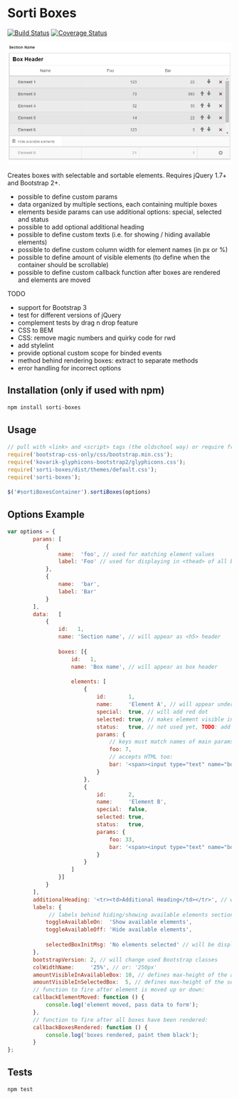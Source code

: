 
Sorti Boxes
=========

[![Build Status](https://travis-ci.org/folmert/sorti-boxes.svg?branch=master)](https://travis-ci.org/folmert/sorti-boxes)
[![Coverage Status](https://coveralls.io/repos/github/folmert/sorti-boxes/badge.svg?branch=master)](https://coveralls.io/github/folmert/sorti-boxes?branch=master)

![alt tag](preview.jpg)

Creates boxes with selectable and sortable elements. Requires jQuery 1.7+ and Bootstrap 2+.
- possible to define custom params
- data organized by multiple sections, each containing multiple boxes
- elements beside params can use additional options: special, selected and status
- possible to add optional additional heading
- possible to define custom texts (i.e. for showing / hiding available elements)
- possible to define custom column width for element names (in px or %)
- possible to define amount of visible elements (to define when the container should be scrollable)
- possible to define custom callback function after boxes are rendered and elements are moved

TODO
- support for Bootstrap 3
- test for different versions of jQuery
- complement tests by drag n drop feature
- CSS to BEM
- CSS: remove magic numbers and quirky code for rwd
- add stylelint
- provide optional custom scope for binded events
- method behind rendering boxes: extract to separate methods
- error handling for incorrect options



## Installation (only if used with npm)

  ```javascript
  npm install sorti-boxes
  ```

## Usage

```javascript
// pull with <link> and <script> tags (the oldschool way) or require from node_modules (more advised):
require('bootstrap-css-only/css/bootstrap.min.css');
require('kovarik-glyphicons-bootstrap2/glyphicons.css');
require('sorti-boxes/dist/themes/default.css');
require('sorti-boxes');

$('#sortiBoxesContainer').sortiBoxes(options)
```

## Options Example

```javascript
var options = {
        params: [
            {
                name:  'foo', // used for matching element values
                label: 'Foo' // used for displaying in <thead> of all boxes
            },
            {
                name:  'bar',
                label: 'Bar'
            }
        ],
        data:   [
            {
                id:   1,
                name: 'Section name', // will appear as <h5> header

                boxes: [{
                    id:   1,
                    name: 'Box name', // will appear as box header

                    elements: [
                        {
                            id:       1,
                            name:     'Element A', // will appear under Name column
                            special:  true, // will add red dot
                            selected: true, // makes element visible in selected area
                            status:   true, // not used yet, TODO: add new class when element.status == true
                            params: {
                                // keys must match names of main params
                                foo: 7,
                                // accepts HTML too:                                
                                bar: '<span><input type="text" name="box[1][element][1][bar]" value="9"></span>'
                            }
                        },
                        {
                            id:       2,
                            name:     'Element B',
                            special:  false,
                            selected: true,
                            status:   true,
                            params: {
                                foo: 33,
                                bar: '<span><input type="text" name="box[1][element][2][bar]" value="46"></span>'                                
                            }
                        }
                    ]
                }]
            }
        ],
        additionalHeading: '<tr><td>Additional Heading</td></tr>', // will be appended to <thead>, to all boxes
        labels: {
             // labels behind hiding/showing available elements section:
            toggleAvailableOn:  'Show available elements',
            toggleAvailableOff: 'Hide available elements',
             
            selectedBoxInitMsg: 'No elements selected' // will be displayed if no elements are selected
        },
        bootstrapVersion: 2, // will change used Bootstrap classes
        colWidthName:     '25%', // or: '250px'
        amountVisibleInAvailableBox: 10, // defines max-height of the available elements section
        amountVisibleInSelectedBox:  5, // defines max-height of the selected elements section
        // function to fire after element is moved up or down:
        callbackElementMoved: function () {
            console.log('element moved, pass data to form');
        },
        // function to fire after all boxes have been rendered:
        callbackBoxesRendered: function () {
            console.log('boxes rendered, paint them black');
        }
};
```

## Tests

  ```
  npm test
  ```
